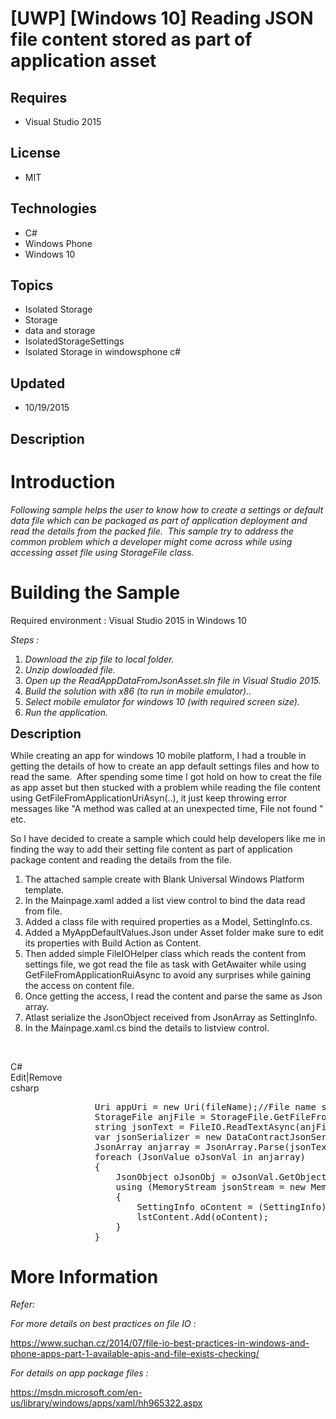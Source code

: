 # [UWP] [Windows 10] Reading JSON file content stored as part of application asset
## Requires
- Visual Studio 2015
## License
- MIT
## Technologies
- C#
- Windows Phone
- Windows 10
## Topics
- Isolated Storage
- Storage
- data and storage
- IsolatedStorageSettings
- Isolated Storage in windowsphone c#
## Updated
- 10/19/2015
## Description

<h1>Introduction</h1>
<p><em>Following sample helps the user to know how to create a settings or default data file which can be packaged as part of application deployment and read the details from the packed file.&nbsp; This sample try to address the common problem which a developer
 might come across while using accessing asset file using StorageFile class. </em>
</p>
<h1><span>Building the Sample</span></h1>
<p>Required environment : Visual Studio 2015 in Windows 10</p>
<p><em>Steps :</em></p>
<ol>
<li><em>Download the zip file to local folder.</em> </li><li><em>Unzip dowloaded file.</em> </li><li><em>Open up the ReadAppDataFromJsonAsset.sln file in Visual Studio 2015.</em>
</li><li><em>Build the solution with x86 (to run in mobile emulator)..</em> </li><li><em>Select mobile emulator for windows 10 (with required screen size).</em> </li><li><em>Run the application.<br>
</em></li></ol>
<p><span style="font-size:20px; font-weight:bold">Description</span></p>
<p>While creating an app for windows 10 mobile platform, I had a trouble in getting the details of how to create an app default settings files and how to read the same.&nbsp; After spending some time&nbsp;I got hold on how to creat the file&nbsp; as app asset
 but then stucked with a problem while reading the file content using GetFileFromApplicationUriAsyn(..),&nbsp;it just keep throwing error messages&nbsp;like &quot;A method was called at an unexpected time, File not found &quot; etc.</p>
<p>So I have decided to create a sample which could help developers like me in finding the way to add their setting file content as part of application package content and reading the details from the file.</p>
<ol>
<li>The attached sample create with Blank Universal Windows Platform template. </li><li>In the Mainpage.xaml added a list view control to bind the data read from file.
</li><li>Added a class file with required properties as a Model, SettingInfo.cs. </li><li>Added a MyAppDefaultValues.Json under Asset folder make sure to edit its properties with Build Action as Content.
</li><li>Then added simple FileIOHelper class which reads the content from settings file, we got read the file as task with GetAwaiter while using GetFileFromApplicationRuiAsync to avoid any surprises while gaining the access on content file.
</li><li>Once getting the access, I read the content and parse the same as Json array.
</li><li>Atlast serialize the JsonObject received from JsonArray as SettingInfo. </li><li>In the Mainpage.xaml.cs bind the details&nbsp;to listview control. </li></ol>
<p>&nbsp;</p>
<div class="scriptcode">
<div class="pluginEditHolder" pluginCommand="mceScriptCode">
<div class="title"><span>C#</span></div>
<div class="pluginLinkHolder"><span class="pluginEditHolderLink">Edit</span>|<span class="pluginRemoveHolderLink">Remove</span></div>
<span class="hidden">csharp</span>

<div class="preview">
<pre class="csharp">&nbsp;&nbsp;&nbsp;&nbsp;&nbsp;&nbsp;&nbsp;&nbsp;&nbsp;&nbsp;&nbsp;&nbsp;&nbsp;&nbsp;&nbsp;&nbsp;Uri&nbsp;appUri&nbsp;=&nbsp;<span class="cs__keyword">new</span>&nbsp;Uri(fileName);<span class="cs__com">//File&nbsp;name&nbsp;should&nbsp;be&nbsp;prefixed&nbsp;with&nbsp;'ms-appx:///Assets/*</span>&nbsp;
&nbsp;&nbsp;&nbsp;&nbsp;&nbsp;&nbsp;&nbsp;&nbsp;&nbsp;&nbsp;&nbsp;&nbsp;&nbsp;&nbsp;&nbsp;&nbsp;StorageFile&nbsp;anjFile&nbsp;=&nbsp;StorageFile.GetFileFromApplicationUriAsync(appUri).AsTask().ConfigureAwait(<span class="cs__keyword">false</span>).GetAwaiter().GetResult();&nbsp;
&nbsp;&nbsp;&nbsp;&nbsp;&nbsp;&nbsp;&nbsp;&nbsp;&nbsp;&nbsp;&nbsp;&nbsp;&nbsp;&nbsp;&nbsp;&nbsp;<span class="cs__keyword">string</span>&nbsp;jsonText&nbsp;=&nbsp;FileIO.ReadTextAsync(anjFile).AsTask().ConfigureAwait(<span class="cs__keyword">false</span>).GetAwaiter().GetResult();&nbsp;
&nbsp;&nbsp;&nbsp;&nbsp;&nbsp;&nbsp;&nbsp;&nbsp;&nbsp;&nbsp;&nbsp;&nbsp;&nbsp;&nbsp;&nbsp;&nbsp;var&nbsp;jsonSerializer&nbsp;=&nbsp;<span class="cs__keyword">new</span>&nbsp;DataContractJsonSerializer(<span class="cs__keyword">typeof</span>(SettingInfo));&nbsp;
&nbsp;&nbsp;&nbsp;&nbsp;&nbsp;&nbsp;&nbsp;&nbsp;&nbsp;&nbsp;&nbsp;&nbsp;&nbsp;&nbsp;&nbsp;&nbsp;JsonArray&nbsp;anjarray&nbsp;=&nbsp;JsonArray.Parse(jsonText);&nbsp;
&nbsp;&nbsp;&nbsp;&nbsp;&nbsp;&nbsp;&nbsp;&nbsp;&nbsp;&nbsp;&nbsp;&nbsp;&nbsp;&nbsp;&nbsp;&nbsp;<span class="cs__keyword">foreach</span>&nbsp;(JsonValue&nbsp;oJsonVal&nbsp;<span class="cs__keyword">in</span>&nbsp;anjarray)&nbsp;
&nbsp;&nbsp;&nbsp;&nbsp;&nbsp;&nbsp;&nbsp;&nbsp;&nbsp;&nbsp;&nbsp;&nbsp;&nbsp;&nbsp;&nbsp;&nbsp;{&nbsp;
&nbsp;&nbsp;&nbsp;&nbsp;&nbsp;&nbsp;&nbsp;&nbsp;&nbsp;&nbsp;&nbsp;&nbsp;&nbsp;&nbsp;&nbsp;&nbsp;&nbsp;&nbsp;&nbsp;&nbsp;JsonObject&nbsp;oJsonObj&nbsp;=&nbsp;oJsonVal.GetObject();&nbsp;
&nbsp;&nbsp;&nbsp;&nbsp;&nbsp;&nbsp;&nbsp;&nbsp;&nbsp;&nbsp;&nbsp;&nbsp;&nbsp;&nbsp;&nbsp;&nbsp;&nbsp;&nbsp;&nbsp;&nbsp;<span class="cs__keyword">using</span>&nbsp;(MemoryStream&nbsp;jsonStream&nbsp;=&nbsp;<span class="cs__keyword">new</span>&nbsp;MemoryStream(Encoding.Unicode.GetBytes(oJsonObj.ToString())))&nbsp;
&nbsp;&nbsp;&nbsp;&nbsp;&nbsp;&nbsp;&nbsp;&nbsp;&nbsp;&nbsp;&nbsp;&nbsp;&nbsp;&nbsp;&nbsp;&nbsp;&nbsp;&nbsp;&nbsp;&nbsp;{&nbsp;
&nbsp;&nbsp;&nbsp;&nbsp;&nbsp;&nbsp;&nbsp;&nbsp;&nbsp;&nbsp;&nbsp;&nbsp;&nbsp;&nbsp;&nbsp;&nbsp;&nbsp;&nbsp;&nbsp;&nbsp;&nbsp;&nbsp;&nbsp;&nbsp;SettingInfo&nbsp;oContent&nbsp;=&nbsp;(SettingInfo)jsonSerializer.ReadObject(jsonStream);&nbsp;
&nbsp;&nbsp;&nbsp;&nbsp;&nbsp;&nbsp;&nbsp;&nbsp;&nbsp;&nbsp;&nbsp;&nbsp;&nbsp;&nbsp;&nbsp;&nbsp;&nbsp;&nbsp;&nbsp;&nbsp;&nbsp;&nbsp;&nbsp;&nbsp;lstContent.Add(oContent);&nbsp;
&nbsp;&nbsp;&nbsp;&nbsp;&nbsp;&nbsp;&nbsp;&nbsp;&nbsp;&nbsp;&nbsp;&nbsp;&nbsp;&nbsp;&nbsp;&nbsp;&nbsp;&nbsp;&nbsp;&nbsp;}&nbsp;
&nbsp;&nbsp;&nbsp;&nbsp;&nbsp;&nbsp;&nbsp;&nbsp;&nbsp;&nbsp;&nbsp;&nbsp;&nbsp;&nbsp;&nbsp;&nbsp;}</pre>
</div>
</div>
</div>
<h1>More Information</h1>
<p><em>Refer:</em></p>
<p><em>For more details on best practices on&nbsp;file IO :</em></p>
<p><a href="https://www.suchan.cz/2014/07/file-io-best-practices-in-windows-and-phone-apps-part-1-available-apis-and-file-exists-checking/">https://www.suchan.cz/2014/07/file-io-best-practices-in-windows-and-phone-apps-part-1-available-apis-and-file-exists-checking/</a></p>
<p><em>For details on app package files : </em></p>
<p><a href="https://msdn.microsoft.com/en-us/library/windows/apps/xaml/hh965322.aspx">https://msdn.microsoft.com/en-us/library/windows/apps/xaml/hh965322.aspx</a></p>
